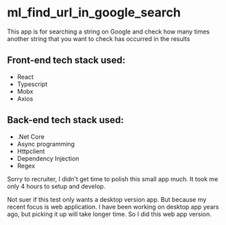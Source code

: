 # ml_find_url_in_google_search
This app is for searching a string on Google and check how many times another string that you want to check has occurred in the results
## Front-end tech stack used:
 - React
 - Typescript
 - Mobx
 - Axios
 ## Back-end tech stack used:
 - .Net Core
 - Async programming
 - Httpclient
 - Dependency Injection
 - Regex

Sorry to recruiter, I didn't get time to polish this small app much. It took me only 4 hours to setup and develop. 

Not suer if this test only wants a desktop version app. But because my recent focus is web application.
I have been working on desktop app years ago, but picking it up will take longer time. So I did this web app version.
